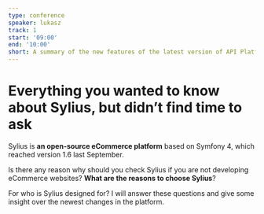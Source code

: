 ```yaml
---
type: conference
speaker: lukasz
track: 1
start: '09:00'
end: '10:00'
short: A summary of the new features of the latest version of API Platform
---
```


# Everything you wanted to know about Sylius, but didn’t find time to ask

Sylius is **an open-source eCommerce platform** based on Symfony 4, which reached version 1.6 last September.

Is there any reason why should you check Sylius if you are not developing eCommerce websites? **What are the reasons to choose Sylius**?

For who is Sylius designed for? I will answer these questions and give some insight over the newest changes in the platform.

